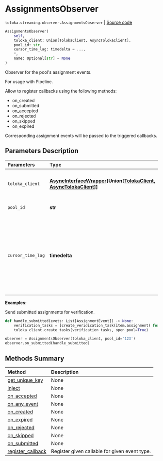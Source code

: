 # AssignmentsObserver
`toloka.streaming.observer.AssignmentsObserver` | [Source code](https://github.com/Toloka/toloka-kit/blob/v1.2.1/src/streaming/observer.py#L309)

```python
AssignmentsObserver(
    self,
    toloka_client: Union[TolokaClient, AsyncTolokaClient],
    pool_id: str,
    cursor_time_lag: timedelta = ...,
    *,
    name: Optional[str] = None
)
```

Observer for the pool's assignment events.


For usage with Pipeline.

Allow to register callbacks using the following methods:

* on_created
* on_submitted
* on_accepted
* on_rejected
* on_skipped
* on_expired

Corresponding assignment events will be passed to the triggered callbacks.

## Parameters Description

| Parameters | Type | Description |
| :----------| :----| :-----------|
`toloka_client`|**[AsyncInterfaceWrapper](toloka.util.async_utils.AsyncInterfaceWrapper.md)\[Union\[[TolokaClient](toloka.client.TolokaClient.md), [AsyncTolokaClient](toloka.async_client.client.AsyncTolokaClient.md)\]\]**|<p>TolokaClient instance or async wrapper around it.</p>
`pool_id`|**str**|<p>Pool ID.</p>
`cursor_time_lag`|**timedelta**|<p>Time lag for cursor. This controls time lag between assignments being added and them being seen by this observer. See BaseCursor.time_lag for details and reasoning behind this.</p>

**Examples:**

Send submitted assignments for verification.

```python
def handle_submitted(evets: List[AssignmentEvent]) -> None:
    verification_tasks = [create_veridication_task(item.assignment) for item in evets]
    toloka_client.create_tasks(verification_tasks, open_pool=True)

observer = AssignmentsObserver(toloka_client, pool_id='123')
observer.on_submitted(handle_submitted)
```
## Methods Summary

| Method | Description |
| :------| :-----------|
[get_unique_key](toloka.streaming.observer.AssignmentsObserver.get_unique_key.md)| None
[inject](toloka.streaming.observer.AssignmentsObserver.inject.md)| None
[on_accepted](toloka.streaming.observer.AssignmentsObserver.on_accepted.md)| None
[on_any_event](toloka.streaming.observer.AssignmentsObserver.on_any_event.md)| None
[on_created](toloka.streaming.observer.AssignmentsObserver.on_created.md)| None
[on_expired](toloka.streaming.observer.AssignmentsObserver.on_expired.md)| None
[on_rejected](toloka.streaming.observer.AssignmentsObserver.on_rejected.md)| None
[on_skipped](toloka.streaming.observer.AssignmentsObserver.on_skipped.md)| None
[on_submitted](toloka.streaming.observer.AssignmentsObserver.on_submitted.md)| None
[register_callback](toloka.streaming.observer.AssignmentsObserver.register_callback.md)| Register given callable for given event type.
